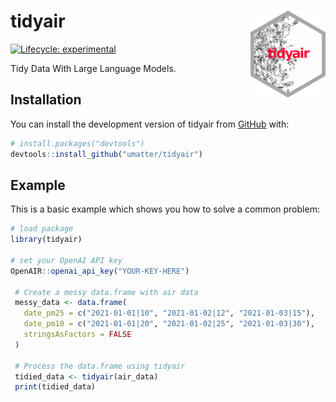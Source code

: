 
# tidyair <a href="https://umatter.github.io/tidyair/"><img src="man/figures/logo.png" align="right" height="139" /></a>


<!-- badges: start -->
 [![Lifecycle: experimental](https://img.shields.io/badge/lifecycle-experimental-orange.svg)](https://lifecycle.r-lib.org/articles/stages.html#experimental)
<!-- badges: end -->

Tidy Data With Large Language Models.

## Installation

You can install the development version of tidyair from [GitHub](https://github.com/) with:

``` r
# install.packages("devtools")
devtools::install_github("umatter/tidyair")
```

## Example

This is a basic example which shows you how to solve a common problem:

``` r
# load package
library(tidyair)

# set your OpenAI API key
OpenAIR::openai_api_key("YOUR-KEY-HERE")

 # Create a messy data.frame with air data
 messy_data <- data.frame(
   date_pm25 = c("2021-01-01|10", "2021-01-02|12", "2021-01-03|15"),
   date_pm10 = c("2021-01-01|20", "2021-01-02|25", "2021-01-03|30"),
   stringsAsFactors = FALSE
 )

 # Process the data.frame using tidyair
 tidied_data <- tidyair(air_data)
 print(tidied_data)
```

